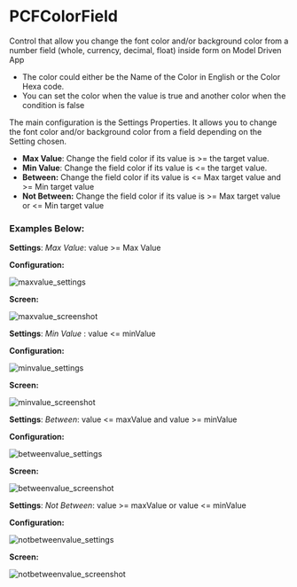 # PCFColorField
Control that allow you change the font color and/or background color from a number field (whole, currency, decimal, float) inside form on Model Driven App

* The color could either be the Name of the Color in English or the Color Hexa code. 
* You can set the color when the value is true and another color when the condition is false

The main configuration is the Settings Properties. It allows you to change the font color and/or background color from a field depending on the Setting chosen.

- **Max Value**: Change the field color if its value is >= the target value.
- **Min Value**: Change the field color if its value is <= the target value.
- **Between:** Change the field color if its value is <= Max target value and >= Min target value
- **Not Between:** Change the field color if its value is  >= Max target value or <= Min target value

### Examples Below:

**Settings**: _Max Value_: value >= Max Value

**Configuration:**

![maxvalue_settings](https://user-images.githubusercontent.com/79730384/109394234-e3ee7480-791d-11eb-94b6-27cd72ca233f.png)


**Screen:**

![maxvalue_screenshot](https://user-images.githubusercontent.com/79730384/109394239-e81a9200-791d-11eb-9483-f9373fed7332.png)


**Settings**: _Min Value_ : value <= minValue

**Configuration:**

![minvalue_settings](https://user-images.githubusercontent.com/79730384/109394245-ecdf4600-791d-11eb-8a82-1b5fce481336.png)


**Screen:**

![minvalue_screenshot](https://user-images.githubusercontent.com/79730384/109394248-f072cd00-791d-11eb-8f3a-1cc691d4b074.png)


**Settings**: _Between_: value <= maxValue and value >= minValue

**Configuration:**

![betweenvalue_settings](https://user-images.githubusercontent.com/79730384/109394249-f5d01780-791d-11eb-9a2f-ccb829964bd5.png)


**Screen:**

![betweenvalue_screenshot](https://user-images.githubusercontent.com/79730384/109394252-fa94cb80-791d-11eb-9fa0-36a920dbf833.png)


**Settings**: _Not Between_: value >= maxValue or value <= minValue

**Configuration:**

![notbetweenvalue_settings](https://user-images.githubusercontent.com/79730384/109394256-ff597f80-791d-11eb-89cf-f6f129da0a59.png)


**Screen:**

![notbetweenvalue_screenshot](https://user-images.githubusercontent.com/79730384/109394259-02547000-791e-11eb-92a8-1778365364b4.png)








